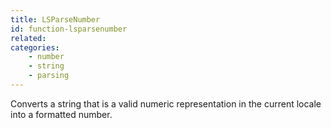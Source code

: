 ```yaml
---
title: LSParseNumber
id: function-lsparsenumber
related:
categories:
    - number
    - string
    - parsing
---
```


Converts a string that is a valid numeric representation in
        the current locale into a formatted number.